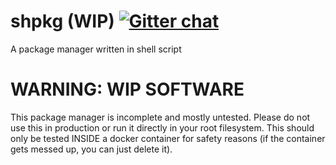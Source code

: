 # shpkg (WIP) [![Gitter chat](https://badges.gitter.im/gitterHQ/gitter.png)](https://gitter.im/panux/panux-dev)
A package manager written in shell script

# __WARNING: WIP SOFTWARE__
This package manager is incomplete and mostly untested. Please do not use this in production or run it directly in your root filesystem. This should only be tested INSIDE a docker container for safety reasons (if the container gets messed up, you can just delete it).
